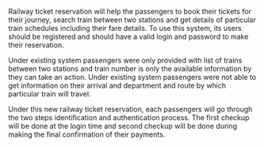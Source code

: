 Railway ticket reservation will help the passengers to book their tickets for their journey, search train between two stations and get details of particular train schedules including their fare details. To use this system, its users should be registered and should have a valid login and password to make their reservation.

Under existing system passengers were only provided with list of trains between two stations and train number is only the available information by they can take an action. Under existing system passengers were not able to get information on their arrival and department and route by which particular train will travel.

Under this new railway ticket reservation, each passengers will go through the two steps identification and authentication process. The first checkup will be done at the login time and second checkup will be done during making the final confirmation of their payments.
